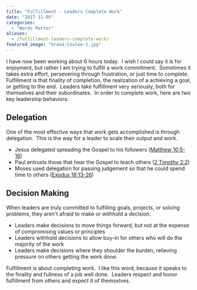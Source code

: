 ```yaml
---
title: "Fulfillment - Leaders Complete Work"
date: "2017-11-05"
categories: 
  - "Words Matter"
aliases:
  - /fulfillment-leaders-complete-work/
featured_image: "Grand-Coulee-2.jpg"
---
```


I have now been working about 6 hours today.  I wish I could say it is for enjoyment, but rather I am trying to fulfill a work commitment.  Sometimes it takes extra effort, persevering through frustration, or just time to complete.  Fulfillment is that finality of completion, the realization of a achieving a goal, or getting to the end.  Leaders take fulfillment very seriously, both for themselves and their subordinates.  In order to complete work, here are two key leadership behaviors:

## Delegation

One of the most effective ways that work gets accomplished is through delegation.  This is the way for a leader to scale their output and work.

- Jesus delegated spreading the Gospel to his followers ([Matthew 10:5-16](https://www.biblegateway.com/passage/?search=Matthew+10&version=ESV))
- Paul entrusts those that hear the Gospel to teach others ([2 Timothy 2:2](https://www.biblegateway.com/passage/?search=2+Timothy+2%3A2&version=ESV))
- Moses used delegation for passing judgement so that he could spend time to others ([Exodus 18:13-26](https://www.biblegateway.com/passage/?search=Exodus+18%3A13-26&version=ESV))

## Decision Making

When leaders are truly committed to fulfilling goals, projects, or solving problems, they aren't afraid to make or withhold a decision.

- Leaders make decisions to move things forward, but not at the expense of compromising values or principles
- Leaders withhold decisions to allow buy-in for others who will do the majority of the work
- Leaders make decisions where they shoulder the burden, relieving pressure on others getting the work done.

Fulfillment is about completing work.  I like this word, because it speaks to the finality and fullness of a job well done.  Leaders respect and honor fulfillment from others and expect it of themselves.

